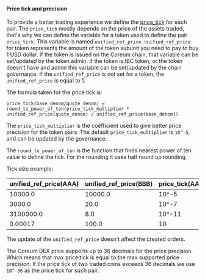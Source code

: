 #### Price tick and precision

To provide a better trading experience we define the [price_tick](https://www.investopedia.com/terms/t/tick.asp) for
each pair. The `price_tick` mostly depends on the price of the assets traded, that's why we can define the variable for
a token used to define the pair `price_tick`. This variable is named `unified_ref_price`. `unified_ref_price` for token
represents the amount of the token subunit you need to pay to buy 1 USD dollar. If the token is issued on the Coreum
chain, that variable can be set/updated by the token admin. If the token is IBC token, or the token doesn't have and
admin this variable can be set/updated by the chain governance. If the `unified_ref_price` is not set for a token, the
`unified_ref_price` is equal to 1. 

The formula taken for the price tick is:

```
price_tick(base_denom/quote_denom) = round_to_power_of_ten(price_tick_multiplier * unified_ref_price(quote_denom) / unified_ref_price(base_denom))
```

The `price_tick_multiplier` is the coefficient used to give better price precision for the token pairs. The default
`price_tick_multiplier` is `10^-5`, and can be updated by the governance.

The `round_to_power_of_ten` is the function that finds nearest power of ten value to define the tick. For the rounding
it uses half round up rounding.

Tick size example:

| unified_ref_price(AAA) | unified_ref_price(BBB) | price_tick(AAA/BBB) | price_tick(BBB/AAA) |    
|------------------------|------------------------|---------------------|---------------------|
| 10000.0                | 10000.0                | 10^-5               | 10^-5               | 
| 3000.0                 | 20.0                   | 10^-7               | 10^-3               | 
| 3100000.0              | 8.0                    | 10^-11              | 1                   |
| 0.00017                | 100.0                  | 10                  | 10^-11              |

The update of the `unified_ref_price` doesn't affect the created orders. 

The Coreum DEX price supports up to 36 decimals for the price precision. Which means that max price tick is equal to
the max supported price precision. If the price tick of two traded coins exceeds 36 decimals we use `10^-36` as the 
price tick for such pair.